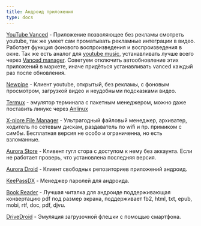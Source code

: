```yaml
---
title: Андроид приложения
type: docs
---
```



[YouTube Vanced](https://4pda.ru/forum/index.php?showtopic=916464) - Приложение позволяющее без рекламы смотреть youtube, так же умеет сам проматывать рекламные интеграции в видео. Работает функция фонового воспроизведения и воспроизведения в окне. Так же есть аналог для [youtube music](https://4pda.ru/forum/index.php?showtopic=916464), устанавливать лучше всего через [Vanced manager](https://4pda.ru/forum/index.php?showtopic=997981&st=0). Советуем отключить автообновление этих приложений в маркете, иначе придёться устанавливать vanced каждый раз после обновления.

[Newpipe](https://newpipe.net/) - Клиент youtube, открытый, без рекламы, с фоновым просмотром, загрузкой видео и неудобными подсказками видео.

[Termux](https://4pda.ru/forum/index.php?showtopic=741456) - эмулятор терминала с пакетным менеджером, можно даже поставить линукс через [Anlinux](https://4pda.ru/forum/index.php?showtopic=928073)

[X-plore File Manager](https://4pda.ru/forum/index.php?showtopic=178924&st=0#entry4836252) - Ультрагодный файловый менеджер, архиватер, ходитель по сетевым дискам, раздаватель по wifi и пр. примиком с симбы. Бесплатная версия не особо и ограниченна, но есть взломанные. 

[Aurora Store](https://4pda.ru/forum/index.php?showtopic=887569) - Кливент гугл стора с доступом к нему без аккаунта. Если не работает проверь, что установлена последняя версия.

[Aurora Droid](https://4pda.ru/forum/index.php?showtopic=949744) - Клиент свободных репозиториев приложений андроид.

[KeePassDX](https://f-droid.org/ru/packages/com.kunzisoft.keepass.libre/) - Менеджер паролей для андроида.

[Book Reader](https://f-droid.org/ru/packages/com.github.axet.bookreader/) - Лучшая читалка для андроиде поддерживающая конвертацию pdf под размер экрана, поддерживает fb2, html, txt, epub, mobi, rtf, doc, pdf, djvu.

[DriveDroid](https://www.drivedroid.io/) - Эмуляция загрузочной флешки с помощью смартфона.
